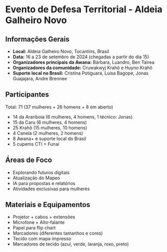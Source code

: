 # Evento de Defesa Territorial - Aldeia Galheiro Novo

## Informações Gerais

- **Local:** Aldeia Galheiro Novo, Tocantins, Brasil
- **Data:** 16 a 23 de setembro de 2024 (chegadas a partir do dia 15)
- **Organizadores principais da Awana:** Bárbara, Luandro, Ben Tairea
- **Organizadores da comunidade:** Cruwakwyj Krahô e Huyno Krahô
- **Suporte local no Brasil:** Cristina Potiguara, Luisa Bagope, Jonas Guajajara, Andre Brennee

## Participantes

Total: 71 (37 mulheres + 26 homens + 8 em aberto)

- 14 da Arariboia (6 mulheres, 4 homens, 1 técnico: Jonas)
- 15 da Caru (6 mulheres, 4 homens)
- 25 Krahô (15 mulheres, 10 homens)
- 4 Canela (2 mulheres, 2 homens)
- 8 Awana+ e suporte local do Brasil
- 5 cupems CTI + Funai

## Áreas de Foco

- Explorando futuros digitais
- Atualização do Mapeo
- IA para propostas e relatórios
- Atividades exclusivas para mulheres

## Materiais e Equipamentos

- Projetor + cabos + extensões
- Microfone + Alto-falante
- Papel para flip chart
- Marcadores (diferentes tamanhos e cores)
- Tecido com mapa impresso
- Marcadores de tecido (azul, verde, laranja, roxo, preto)